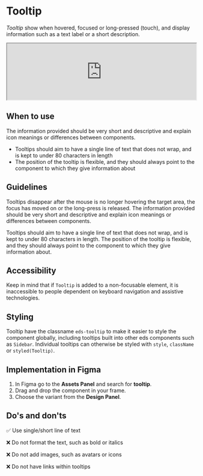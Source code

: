 # Tooltip

_Tooltip_ show when hovered, focused or long-pressed (touch), and display information such as a text label or a short description.

<iframe 
        class="sb-iframe"
        src="
        https://storybook.eds.equinor.com/iframe.html?globals=&args=&id=data-display-tooltip--introduction
        "
        width="100%"
        height="150"
        frameborder="1"
        ></iframe>

## When to use

The information provided should be very short and descriptive and explain icon meanings or differences between components.

- Tooltips should aim to have a single line of text that does not wrap, and is kept to under 80 characters in length
- The position of the tooltip is flexible, and they should always point to the component to which they give information about

## Guidelines

Tooltips disappear after the mouse is no longer hovering the target area, the focus has moved on or the long-press is released. The information provided should be very short and descriptive and explain icon meanings or differences between components.

Tooltips should aim to have a single line of text that does not wrap, and is kept to under 80 characters in length. The position of the tooltip is flexible, and they should always point to the component to which they give information about.

## Accessibility

Keep in mind that if `Tooltip` is added to a non-focusable element, it is inaccessible to people dependent on keyboard navigation and assistive technologies.

## Styling

Tooltip have the classname `eds-tooltip` to make it easier to style the component globally, including tooltips built into other eds components such as `Sidebar`. Individual tooltips can otherwise be styled with `style`, `className` or `styled(Tooltip)`.

## Implementation in Figma

1.  In Figma go to the **Assets Panel** and search for **tooltip**.
2.  Drag and drop the component in your frame.
3.  Choose the variant from the **Design Panel**.

## Do's and don'ts

✅ Use single/short line of text

❌ Do not format the text, such as bold or italics

❌ Do not add images, such as avatars or icons

❌ Do not have links within tooltips
